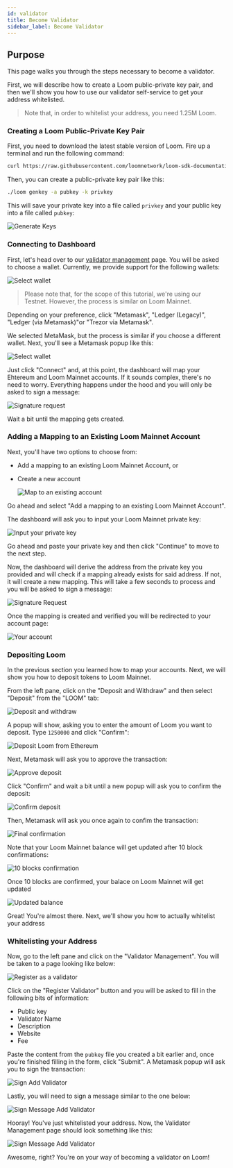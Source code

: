 ```yaml
---
id: validator
title: Become Validator
sidebar_label: Become Validator
---
```


## Purpose

This page walks you through the steps necessary to become a validator.

First, we will describe how to create a Loom public-private key pair, and then we'll show you how to use our validator self-service to get your address whitelisted.

> Note that, in order to whitelist your address, you need 1.25M Loom.

### Creating a Loom Public-Private Key Pair

First, you need to download the latest stable version of Loom. Fire up a terminal and run the following command:

```bash
curl https://raw.githubusercontent.com/loomnetwork/loom-sdk-documentation/master/scripts/get_loom.sh | sh
```

Then, you can create a public-private key pair like this:

```bash
./loom genkey -a pubkey -k privkey
```

This will save your private key into a file called `privkey` and your public key into a file called `pubkey`:

![Generate Keys](/developers/img/validator-management-generate-keys.png)

### Connecting to Dashboard

First, let's head over to our [validator management](https://dashboard.dappchains.com/validator-management) page. You will be asked to choose a wallet. Currently, we provide support for the following wallets:

![Select wallet](/developers/img/validator-management-select-wallet.png)

> Please note that, for the scope of this tutorial, we're using our Testnet. However, the process is similar on Loom Mainnet.

Depending on your preference, click "Metamask", "Ledger (Legacy)", "Ledger (via Metamask)"or "Trezor via Metamask".

We selected MetaMask, but the process is similar if you choose a different wallet. Next, you'll see a Metamask popup like this:

![Select wallet](/developers/img/validator-management-connect-request.png)

Just click "Connect" and, at this point, the dashboard will map your Ehtereum and Loom Mainnet accounts. If it sounds complex, there's no need to worry. Everything happens under the hood and you will only be asked to sign a message:

![Signature request](/developers/img/validator-management-signature-request.png)

Wait a bit until the mapping gets created.

### Adding a Mapping to an Existing Loom Mainnet Account

Next, you'll have two options to choose from:

- Add a mapping to an existing Loom Mainnet Account, or
- Create a new account
    
    ![Map to an existing account](/developers/img/validator-management-map-to-an-existing-account.png)

Go ahead and select "Add a mapping to an existing Loom Mainnet Account".

The dashboard will ask you to input your Loom Mainnet private key:

![Input your private key](/developers/img/validator-management-input-your-private-key.png)

Go ahead and paste your private key and then click "Continue" to move to the next step.

Now, the dashboard will derive the address from the private key you provided and will check if a mapping already exists for said address. If not, it will create a new mapping. This will take a few seconds to process and you will be asked to sign a message:

![Signature Request](/developers/img/validator-management-signature-request-2.png)

Once the mapping is created and verified you will be redirected to your account page:

![Your account](/developers/img/validator-management-your-account.png)

### Depositing Loom

In the previous section you learned how to map your accounts. Next, we will show you how to deposit tokens to Loom Mainnet.

From the left pane, click on the "Deposit and Withdraw" and then select "Deposit" from the "LOOM" tab:

![Deposit and withdraw](/developers/img/validator-management-deposit-and-withdraw.png)

A popup will show, asking you to enter the amount of Loom you want to deposit. Type `1250000` and click "Confirm":

![Deposit Loom from Ethereum](/developers/img/validator-management-deposit-loom-from-ethereum.png)

Next, Metamask will ask you to approve the transaction:

![Approve deposit](/developers/img/validator-management-approve-deposit.png)

Click "Confirm" and wait a bit until a new popup will ask you to confirm the deposit:

![Confirm deposit](/developers/img/validator-management-complete-deposit.png)

Then, Metamask will ask you once again to confim the transaction:

![Final confirmation](/developers/img/validator-management-final-confirmation.png)

Note that your Loom Mainnet balance will get updated after 10 block confirmations:

![10 blocks confirmation](/developers/img/validator-management-10-block-confirmations.png)

Once 10 blocks are confirmed, your balace on Loom Mainnet will get updated

![Updated balance](/developers/img/validator-management-updated-balance.png)

Great! You're almost there. Next, we'll show you how to actually whitelist your address

### Whitelisting your Address

Now, go to the left pane and click on the "Validator Management". You will be taken to a page looking like below:

![Register as a validator](/developers/img/validator-management-register-as-validator.png)

Click on the "Register Validator" button and you will be asked to fill in the following bits of information:

- Public key
- Validator Name
- Description
- Website
- Fee

Paste the content from the `pubkey` file you created a bit earlier and, once you're finished filling in the form, click "Submit". A Metamask popup will ask you to sign the transaction:

![Sign Add Validator](/developers/img/validator-management-sign-add-validator.png)

Lastly, you will need to sign a message similar to the one below:

![Sign Message Add Validator](/developers/img/validator-management-sign-message-add-validator.png)

Hooray! You've just whitelisted your address. Now, the Validator Management page should look something like this:

![Sign Message Add Validator](/developers/img/validator-management-successfuly-registered.png)

Awesome, right? You're on your way of becoming a validator on Loom!